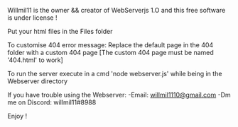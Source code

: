 Willmil11 is the owner && creator of WebServerjs 1.O and this free software is under license !

Put your html files in the Files folder

To customise 404 error message: Replace the default page in the 404 folder with a custom 404 page
[The custom 404 page must be named '404.html' to work]

To run the server execute in a cmd 'node webserver.js' while being in the Webserver directory

If you have trouble using the Webserver:
-Email: willmil1110@gmail.com
-Dm me on Discord: willmil11#8988

Enjoy !